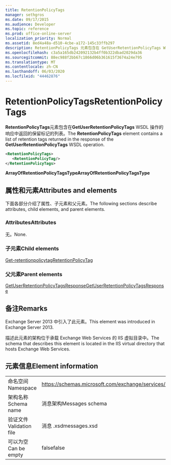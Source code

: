 ```yaml
---
title: RetentionPolicyTags
manager: sethgros
ms.date: 09/17/2015
ms.audience: Developer
ms.topic: reference
ms.prod: office-online-server
localization_priority: Normal
ms.assetid: 8ed4a48a-d510-4cbe-a172-145c33ffb297
description: RetentionPolicyTags 元素包含在 GetUserRetentionPolicyTags WSDL 操作的响应中返回的保留标记的列表。
ms.openlocfilehash: c3a5a165db242092132b4ff0b322dbad2029da36
ms.sourcegitcommit: 88ec988f2bb67c1866d06b361615f3674a24e795
ms.translationtype: MT
ms.contentlocale: zh-CN
ms.lasthandoff: 06/03/2020
ms.locfileid: "44462876"
---
```

# <a name="retentionpolicytags"></a><span data-ttu-id="75eae-103">RetentionPolicyTags</span><span class="sxs-lookup"><span data-stu-id="75eae-103">RetentionPolicyTags</span></span>

<span data-ttu-id="75eae-104">**RetentionPolicyTags**元素包含在**GetUserRetentionPolicyTags** WSDL 操作的响应中返回的保留标记的列表。</span><span class="sxs-lookup"><span data-stu-id="75eae-104">The **RetentionPolicyTags** element contains a list of retention tags returned in the response of the **GetUserRetentionPolicyTags** WSDL operation.</span></span> 
  
```XML
<RetentionPolicyTags>
   <RetentionPolicyTag/>
</RetentionPolicyTags>
```

 <span data-ttu-id="75eae-105">**ArrayOfRetentionPolicyTagsType**</span><span class="sxs-lookup"><span data-stu-id="75eae-105">**ArrayOfRetentionPolicyTagsType**</span></span>
## <a name="attributes-and-elements"></a><span data-ttu-id="75eae-106">属性和元素</span><span class="sxs-lookup"><span data-stu-id="75eae-106">Attributes and elements</span></span>

<span data-ttu-id="75eae-107">下面各部分介绍了属性、子元素和父元素。</span><span class="sxs-lookup"><span data-stu-id="75eae-107">The following sections describe attributes, child elements, and parent elements.</span></span>
  
### <a name="attributes"></a><span data-ttu-id="75eae-108">Attributes</span><span class="sxs-lookup"><span data-stu-id="75eae-108">Attributes</span></span>

<span data-ttu-id="75eae-109">无。</span><span class="sxs-lookup"><span data-stu-id="75eae-109">None.</span></span>
  
### <a name="child-elements"></a><span data-ttu-id="75eae-110">子元素</span><span class="sxs-lookup"><span data-stu-id="75eae-110">Child elements</span></span>

[<span data-ttu-id="75eae-111">Get-retentionpolicytag</span><span class="sxs-lookup"><span data-stu-id="75eae-111">RetentionPolicyTag</span></span>](retentionpolicytag.md)
  
### <a name="parent-elements"></a><span data-ttu-id="75eae-112">父元素</span><span class="sxs-lookup"><span data-stu-id="75eae-112">Parent elements</span></span>

[<span data-ttu-id="75eae-113">GetUserRetentionPolicyTagsResponse</span><span class="sxs-lookup"><span data-stu-id="75eae-113">GetUserRetentionPolicyTagsResponse</span></span>](getuserretentionpolicytagsresponse.md)
  
## <a name="remarks"></a><span data-ttu-id="75eae-114">备注</span><span class="sxs-lookup"><span data-stu-id="75eae-114">Remarks</span></span>

<span data-ttu-id="75eae-115">Exchange Server 2013 中引入了此元素。</span><span class="sxs-lookup"><span data-stu-id="75eae-115">This element was introduced in Exchange Server 2013.</span></span>
  
<span data-ttu-id="75eae-116">描述此元素的架构位于承载 Exchange Web Services 的 IIS 虚拟目录中。</span><span class="sxs-lookup"><span data-stu-id="75eae-116">The schema that describes this element is located in the IIS virtual directory that hosts Exchange Web Services.</span></span>
  
## <a name="element-information"></a><span data-ttu-id="75eae-117">元素信息</span><span class="sxs-lookup"><span data-stu-id="75eae-117">Element information</span></span>

|||
|:-----|:-----|
|<span data-ttu-id="75eae-118">命名空间</span><span class="sxs-lookup"><span data-stu-id="75eae-118">Namespace</span></span>  <br/> |https://schemas.microsoft.com/exchange/services/2006/messages  <br/> |
|<span data-ttu-id="75eae-119">架构名称</span><span class="sxs-lookup"><span data-stu-id="75eae-119">Schema name</span></span>  <br/> |<span data-ttu-id="75eae-120">消息架构</span><span class="sxs-lookup"><span data-stu-id="75eae-120">Messages schema</span></span>  <br/> |
|<span data-ttu-id="75eae-121">验证文件</span><span class="sxs-lookup"><span data-stu-id="75eae-121">Validation file</span></span>  <br/> |<span data-ttu-id="75eae-122">消息 .xsd</span><span class="sxs-lookup"><span data-stu-id="75eae-122">messages.xsd</span></span>  <br/> |
|<span data-ttu-id="75eae-123">可以为空</span><span class="sxs-lookup"><span data-stu-id="75eae-123">Can be empty</span></span>  <br/> |<span data-ttu-id="75eae-124">false</span><span class="sxs-lookup"><span data-stu-id="75eae-124">false</span></span>  <br/> |
   

